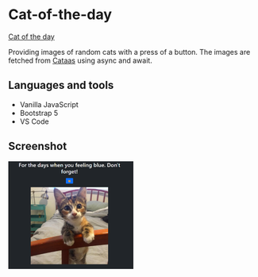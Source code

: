 # Cat-of-the-day

[Cat of the day](https://cat4u.netlify.app)

Providing images of random cats with a press of a button.
The images are fetched from [Cataas](https://cataas.com) using async and await.

## Languages and tools
- Vanilla JavaScript
- Bootstrap 5
- VS Code


## Screenshot

<img src="https://github.com/R4YLx/Cat-of-the-day/blob/main/cotd-screenshot.png" width="50%">
